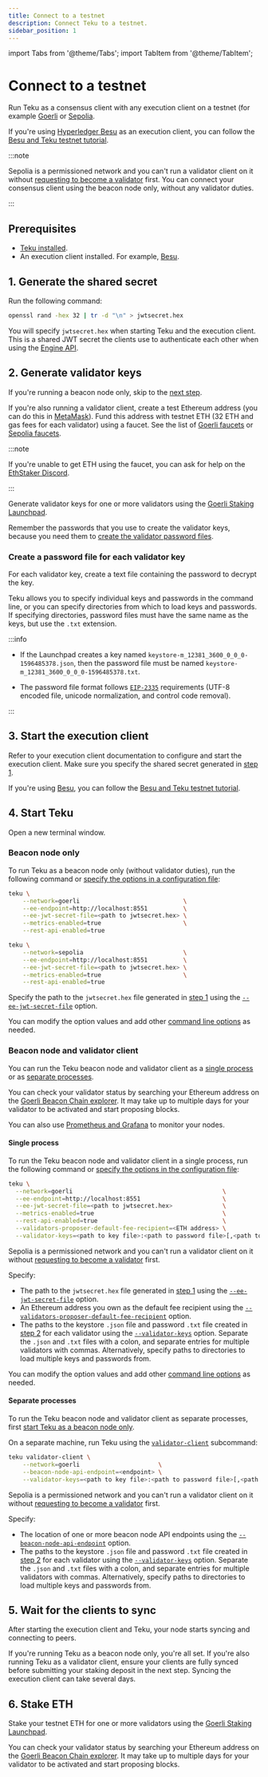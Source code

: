 ```yaml
---
title: Connect to a testnet
description: Connect Teku to a testnet.
sidebar_position: 1
---
```


import Tabs from '@theme/Tabs';
import TabItem from '@theme/TabItem';

# Connect to a testnet

Run Teku as a consensus client with any execution client on a testnet (for example [Goerli](https://github.com/eth-clients/goerli) or
[Sepolia](https://github.com/eth-clients/sepolia).

If you're using [Hyperledger Besu](https://besu.hyperledger.org/en/stable/) as an execution client, you can follow the
[Besu and Teku testnet tutorial](https://besu.hyperledger.org/en/latest/public-networks/tutorials/besu-teku-testnet/).

:::note

Sepolia is a permissioned network and you can't run a validator client on it without [requesting to become a validator](https://notes.ethereum.org/zvkfSmYnT0-uxwwEegbCqg) first. You can connect your consensus client using the beacon node only, without any validator duties.

:::

## Prerequisites

- [Teku installed](../install/install-binaries.md).
- An execution client installed. For example, [Besu].

## 1. Generate the shared secret

Run the following command:

```bash
openssl rand -hex 32 | tr -d "\n" > jwtsecret.hex
```

You will specify `jwtsecret.hex` when starting Teku and the execution client. This is a shared JWT secret the clients use to authenticate each other when using the [Engine API](https://github.com/ethereum/execution-apis/blob/v1.0.0-beta.1/src/engine/specification.md).

## 2. Generate validator keys

If you're running a beacon node only, skip to the [next step](#3-start-the-execution-client).

If you're also running a validator client, create a test Ethereum address
(you can do this in [MetaMask](https://metamask.zendesk.com/hc/en-us/articles/360015289452-How-to-create-an-additional-account-in-your-wallet)).
Fund this address with testnet ETH (32 ETH and gas fees for each validator) using a faucet.
See the list of [Goerli faucets](https://github.com/eth-clients/goerli#meta-data-g%C3%B6rli) or
[Sepolia faucets](https://github.com/eth-clients/sepolia#meta-data-sepolia).

:::note

If you're unable to get ETH using the faucet, you can ask for help on the [EthStaker Discord](https://discord.gg/ethstaker).

:::

Generate validator keys for one or more validators using the [Goerli Staking Launchpad](https://goerli.launchpad.ethereum.org/).

Remember the passwords that you use to create the validator keys, because you
need them to [create the validator password files](#create-a-password-file-for-each-validator-key).

### Create a password file for each validator key

For each validator key, create a text file containing the password to decrypt the key.

Teku allows you to specify individual keys and passwords in the command line, or you can specify directories from which to load keys and passwords. If specifying directories, password files must have the same name as the keys, but use the `.txt` extension.

:::info

- If the Launchpad creates a key named `keystore-m_12381_3600_0_0_0-1596485378.json`,
  then the password file must be named `keystore-m_12381_3600_0_0_0-1596485378.txt`.

- The password file format follows
  [`EIP-2335`](https://eips.ethereum.org/EIPS/eip-2335#password-requirements)
  requirements (UTF-8 encoded file, unicode normalization, and control code removal).

:::

## 3. Start the execution client

Refer to your execution client documentation to configure and start the execution client. Make sure you specify the shared secret generated in [step 1].

If you're using [Besu], you can follow the [Besu and Teku testnet tutorial](https://besu.hyperledger.org/en/latest/public-networks/tutorials/besu-teku-testnet/).

## 4. Start Teku

Open a new terminal window.

### Beacon node only

To run Teku as a beacon node only (without validator duties), run the following command or [specify the options in a configuration file](../../how-to/configure/use-config-file.md):

<Tabs>

  <TabItem value="Goerli" label="Goerli" default>

```bash
teku \
    --network=goerli                             \
    --ee-endpoint=http://localhost:8551          \
    --ee-jwt-secret-file=<path to jwtsecret.hex> \
    --metrics-enabled=true                       \
    --rest-api-enabled=true
```

  </TabItem>
  <TabItem value="Sepolia" label="Sepolia" >

```bash
teku \
    --network=sepolia                            \
    --ee-endpoint=http://localhost:8551          \
    --ee-jwt-secret-file=<path to jwtsecret.hex> \
    --metrics-enabled=true                       \
    --rest-api-enabled=true
```

  </TabItem>
</Tabs>


Specify the path to the `jwtsecret.hex` file generated in [step 1] using the [`--ee-jwt-secret-file`](../../reference/cli/index.md#ee-jwt-secret-file) option.

You can modify the option values and add other [command line options](../../reference/cli/index.md) as needed.

### Beacon node and validator client

You can run the Teku beacon node and validator client as a [single process](#single-process) or as [separate processes](#separate-processes).

You can check your validator status by searching your Ethereum address on the [Goerli Beacon Chain explorer](https://goerli.beaconcha.in/). It may take up to multiple days for your validator to be activated and start proposing blocks.

You can also use [Prometheus and Grafana](../../how-to/monitor/use-metrics.md) to monitor your nodes.

#### Single process

To run the Teku beacon node and validator client in a single process, run the following command or
[specify the options in the configuration file](../../how-to/configure/use-config-file.md):

<Tabs>

  <TabItem value="Goerli" label="Goerli" default>

```bash
teku \
  --network=goerli                                          \
  --ee-endpoint=http://localhost:8551                       \
  --ee-jwt-secret-file=<path to jwtsecret.hex>              \
  --metrics-enabled=true                                    \
  --rest-api-enabled=true                                   \
  --validators-proposer-default-fee-recipient=<ETH address> \
  --validator-keys=<path to key file>:<path to password file>[,<path to key file>:<path to password file>,...]
```

  </TabItem>
  <TabItem value="Sepolia" label="Sepolia" >

Sepolia is a permissioned network and you can't run a validator client on it without [requesting to become a validator](https://notes.ethereum.org/zvkfSmYnT0-uxwwEegbCqg) first.

  </TabItem>
</Tabs>


Specify:

- The path to the `jwtsecret.hex` file generated in [step 1] using the [`--ee-jwt-secret-file`](../../reference/cli/index.md#ee-jwt-secret-file) option.
- An Ethereum address you own as the default fee recipient using the [`--validators-proposer-default-fee-recipient`](../../reference/cli/index.md#validators-proposer-default-fee-recipient) option.
- The paths to the keystore `.json` file and password `.txt` file created in [step 2](#create-a-password-file-for-each-validator-key) for each validator using the [`--validator-keys`](../../reference/cli/index.md#validator-keys) option. Separate the `.json` and `.txt` files with a colon, and separate entries for multiple validators with commas. Alternatively, specify paths to directories to load multiple keys and passwords from.

You can modify the option values and add other [command line options](../../reference/cli/index.md) as needed.

#### Separate processes

To run the Teku beacon node and validator client as separate processes, first [start Teku as a beacon node only](#beacon-node-only).

On a separate machine, run Teku using the [`validator-client`](../../reference/cli/subcommands/validator-client.md) subcommand:

<Tabs>

  <TabItem value="Goerli" label="Goerli" default>

```bash
teku validator-client \
    --network=goerli                      \
    --beacon-node-api-endpoint=<endpoint> \
    --validator-keys=<path to key file>:<path to password file>[,<path to key file>:<path to password file>,...]
```

  </TabItem>
  <TabItem value="Sepolia" label="Sepolia" >

Sepolia is a permissioned network and you can't run a validator client on it without [requesting to become a validator](https://notes.ethereum.org/zvkfSmYnT0-uxwwEegbCqg) first.

  </TabItem>
</Tabs>


Specify:

- The location of one or more beacon node API endpoints using the [`--beacon-node-api-endpoint`](../../reference/cli/subcommands/validator-client.md#beacon-node-api-endpoint-beacon-node-api-endpoints) option.
- The paths to the keystore `.json` file and password `.txt` file created in [step 2](#create-a-password-file-for-each-validator-key) for each validator using the [`--validator-keys`](../../reference/cli/index.md#validator-keys) option. Separate the `.json` and `.txt` files with a colon, and separate entries for multiple validators with commas. Alternatively, specify paths to directories to load multiple keys and passwords from.

## 5. Wait for the clients to sync

After starting the execution client and Teku, your node starts syncing and
connecting to peers.

If you're running Teku as a beacon node only, you're all set.
If you're also running Teku as a validator client, ensure your clients are fully
synced before submitting your staking deposit in the next step.
Syncing the execution client can take several days.

## 6. Stake ETH

Stake your testnet ETH for one or more validators using the
[Goerli Staking Launchpad](https://goerli.launchpad.ethereum.org/).

You can check your validator status by searching your Ethereum address on the
[Goerli Beacon Chain explorer](https://goerli.beaconcha.in/).
It may take up to multiple days for your validator to be activated and start
proposing blocks.

<!-- links -->

[Besu]: https://besu.hyperledger.org/en/stable/
[step 1]: #1-generate-the-shared-secret
